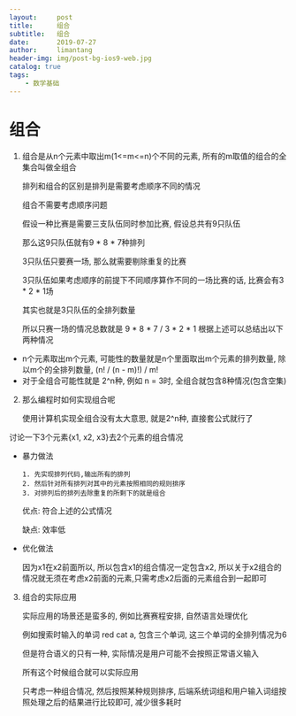 ```yaml
---
layout:     post
title:      组合
subtitle:   组合
date:       2019-07-27
author:     limantang
header-img: img/post-bg-ios9-web.jpg
catalog: true
tags:
    - 数学基础
---
```


# 组合

1. 组合是从n个元素中取出m(1<=m<=n)个不同的元素, 所有的m取值的组合的全集合叫做全组合

   排列和组合的区别是排列是需要考虑顺序不同的情况

   组合不需要考虑顺序问题

   

   假设一种比赛是需要三支队伍同时参加比赛, 假设总共有9只队伍

   那么这9只队伍就有9 * 8 * 7种排列

   3只队伍只要赛一场, 那么就需要剔除重复的比赛

   3只队伍如果考虑顺序的前提下不同顺序算作不同的一场比赛的话, 比赛会有3 * 2 * 1场

   其实也就是3只队伍的全排列数量

   所以只赛一场的情况总数就是 9 * 8 * 7 / 3 * 2 * 1
   根据上述可以总结出以下两种情况

- n个元素取出m个元素, 可能性的数量就是n个里面取出m个元素的排列数量, 除以m个的全排列数量, (n! / (n - m)!) / m!
- 对于全组合可能性就是 2^n种, 例如 n = 3时, 全组合就包含8种情况(包含空集)

2. 那么编程时如何实现组合呢

   使用计算机实现全组合没有太大意思, 就是2^n种, 直接套公式就行了

讨论一下3个元素{x1, x2, x3}去2个元素的组合情况

   - 暴力做法

         1. 先实现排列代码,输出所有的排列
         2. 然后针对所有排列对其中的元素按照相同的规则排序
         3. 对排列后的排列去除重复的所剩下的就是组合

     优点: 符合上述的公式情况

     缺点: 效率低

   - 优化做法

     因为x1在x2前面所以, 所以包含x1的组合情况一定包含x2, 所以关于x2组合的情况就无须在考虑x2前面的元素,只需考虑x2后面的元素组合到一起即可

3. 组合的实际应用

   实际应用的场景还是蛮多的, 例如比赛赛程安排, 自然语言处理优化

   例如搜索时输入的单词 red cat a, 包含三个单词, 这三个单词的全排列情况为6

   但是符合语义的只有一种, 实际情况是用户可能不会按照正常语义输入

   所有这个时候组合就可以实际应用

   只考虑一种组合情况, 然后按照某种规则排序, 后端系统词组和用户输入词组按照处理之后的结果进行比较即可, 减少很多耗时

